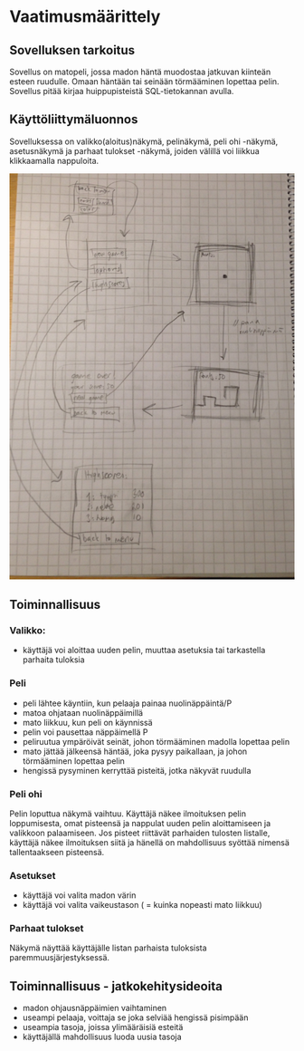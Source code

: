 # Vaatimusmäärittely

## Sovelluksen tarkoitus

Sovellus on matopeli, jossa madon häntä muodostaa jatkuvan kiinteän esteen ruudulle. Omaan häntään tai seinään törmääminen lopettaa pelin. Sovellus pitää kirjaa huippupisteistä SQL-tietokannan avulla.

## Käyttöliittymäluonnos

Sovelluksessa on valikko(aloitus)näkymä, pelinäkymä, peli ohi -näkymä,  asetusnäkymä ja parhaat tulokset -näkymä, joiden välillä voi liikkua klikkaamalla nappuloita.

![luonnos](https://github.com/selsama/ot-harjoitus/blob/master/dokumentointi/kuvat/kayttoliittymaluonnos.jpeg)

## Toiminnallisuus

### Valikko:

- käyttäjä voi aloittaa uuden pelin, muuttaa asetuksia tai tarkastella parhaita tuloksia

### Peli

- peli lähtee käyntiin, kun pelaaja painaa nuolinäppäintä/P
- matoa ohjataan nuolinäppäimillä
- mato liikkuu, kun peli on käynnissä 
- pelin voi pausettaa näppäimellä P
- peliruutua ympäröivät seinät, johon törmääminen madolla lopettaa pelin
- mato jättää jälkeensä häntää, joka pysyy paikallaan, ja johon törmääminen lopettaa pelin 
- hengissä pysyminen kerryttää pisteitä, jotka näkyvät ruudulla

### Peli ohi

Pelin loputtua näkymä vaihtuu. Käyttäjä näkee ilmoituksen pelin loppumisesta, omat pisteensä ja nappulat uuden pelin aloittamiseen ja valikkoon palaamiseen. Jos pisteet riittävät parhaiden tulosten listalle, käyttäjä näkee ilmoituksen siitä ja hänellä on mahdollisuus syöttää nimensä tallentaakseen pisteensä.

### Asetukset

- käyttäjä voi valita madon värin
- käyttäjä voi valita vaikeustason ( = kuinka nopeasti mato liikkuu)

### Parhaat tulokset

Näkymä näyttää käyttäjälle listan parhaista tuloksista paremmuusjärjestyksessä.

## Toiminnallisuus - jatkokehitysideoita

- madon ohjausnäppäimien vaihtaminen
- useampi pelaaja, voittaja se joka selviää hengissä pisimpään
- useampia tasoja, joissa ylimääräisiä esteitä
- käyttäjällä mahdollisuus luoda uusia tasoja
